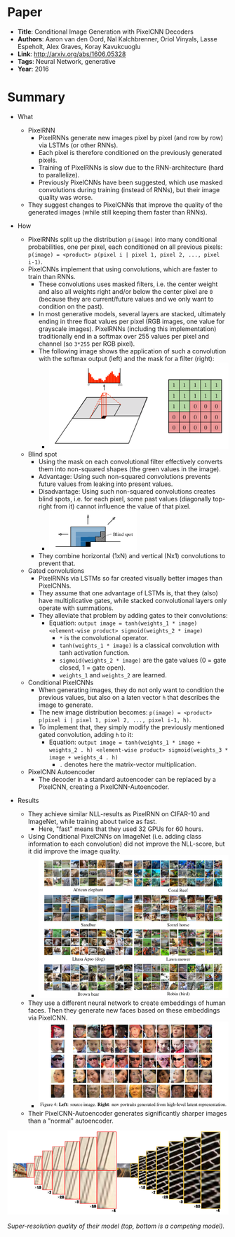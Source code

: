 # Paper

* **Title**: Conditional Image Generation with PixelCNN Decoders
* **Authors**: Aaron van den Oord, Nal Kalchbrenner, Oriol Vinyals, Lasse Espeholt, Alex Graves, Koray Kavukcuoglu
* **Link**: http://arxiv.org/abs/1606.05328
* **Tags**: Neural Network, generative
* **Year**: 2016

# Summary

* What
  * PixelRNN
    * PixelRNNs generate new images pixel by pixel (and row by row) via LSTMs (or other RNNs).
    * Each pixel is therefore conditioned on the previously generated pixels.
    * Training of PixelRNNs is slow due to the RNN-architecture (hard to parallelize).
    * Previously PixelCNNs have been suggested, which use masked convolutions during training (instead of RNNs), but their image quality was worse.
  * They suggest changes to PixelCNNs that improve the quality of the generated images (while still keeping them faster than RNNs).

* How
  * PixelRNNs split up the distribution `p(image)` into many conditional probabilities, one per pixel, each conditioned on all previous pixels: `p(image) = <product> p(pixel i | pixel 1, pixel 2, ..., pixel i-1)`.
  * PixelCNNs implement that using convolutions, which are faster to train than RNNs.
    * These convolutions uses masked filters, i.e. the center weight and also all weights right and/or below the center pixel are `0` (because they are current/future values and we only want to condition on the past).
    * In most generative models, several layers are stacked, ultimately ending in three float values per pixel (RGB images, one value for grayscale images). PixelRNNs (including this implementation) traditionally end in a softmax over 255 values per pixel and channel (so `3*255` per RGB pixel).
    * The following image shows the application of such a convolution with the softmax output (left) and the mask for a filter (right):
      * ![Masked convolution](images/Conditional_Image_Generation_with_PixelCNN_Decoders__masked_convolution.png?raw=true "Masked convolution")
  * Blind spot
    * Using the mask on each convolutional filter effectively converts them into non-squared shapes (the green values in the image).
    * Advantage: Using such non-squared convolutions prevents future values from leaking into present values.
    * Disadvantage: Using such non-squared convolutions creates blind spots, i.e. for each pixel, some past values (diagonally top-right from it) cannot influence the value of that pixel.
      * ![Blind spot](images/Conditional_Image_Generation_with_PixelCNN_Decoders__blind_spot.png?raw=true "Blind Spot")
    * They combine horizontal (1xN) and vertical (Nx1) convolutions to prevent that.
  * Gated convolutions
    * PixelRNNs via LSTMs so far created visually better images than PixelCNNs.
    * They assume that one advantage of LSTMs is, that they (also) have multiplicative gates, while stacked convolutional layers only operate with summations.
    * They alleviate that problem by adding gates to their convolutions:
      * Equation: `output image = tanh(weights_1 * image) <element-wise product> sigmoid(weights_2 * image)`
        * `*` is the convolutional operator.
        * `tanh(weights_1 * image)` is a classical convolution with tanh activation function.
        * `sigmoid(weights_2 * image)` are the gate values (0 = gate closed, 1 = gate open).
        * `weights_1` and `weights_2` are learned.
  * Conditional PixelCNNs
    * When generating images, they do not only want to condition the previous values, but also on a laten vector `h` that describes the image to generate.
    * The new image distribution becomes: `p(image) = <product> p(pixel i | pixel 1, pixel 2, ..., pixel i-1, h)`.
    * To implement that, they simply modify the previously mentioned gated convolution, adding `h` to it:
      * Equation: `output image = tanh(weights_1 * image + weights_2 . h) <element-wise product> sigmoid(weights_3 * image + weights_4 . h)`
        * `.` denotes here the matrix-vector multiplication.
  * PixelCNN Autoencoder
    * The decoder in a standard autoencoder can be replaced by a PixelCNN, creating a PixelCNN-Autoencoder.

* Results
  * They achieve similar NLL-results as PixelRNN on CIFAR-10 and ImageNet, while training about twice as fast.
    * Here, "fast" means that they used 32 GPUs for 60 hours.
  * Using Conditional PixelCNNs on ImageNet (i.e. adding class information to each convolution) did not improve the NLL-score, but it did improve the image quality.
    * ![ImageNet](images/Conditional_Image_Generation_with_PixelCNN_Decoders__imagenet.png?raw=true "ImageNet")
  * They use a different neural network to create embeddings of human faces. Then they generate new faces based on these embeddings via PixelCNN.
    * ![Portraits](images/Conditional_Image_Generation_with_PixelCNN_Decoders__portraits.png?raw=true "Portraits")
  * Their PixelCNN-Autoencoder generates significantly sharper images than a "normal" autoencoder.


![Examples](images/Accurate_Image_Super-Resolution__examples.png?raw=true "Examples")

*Super-resolution quality of their model (top, bottom is a competing model).*
